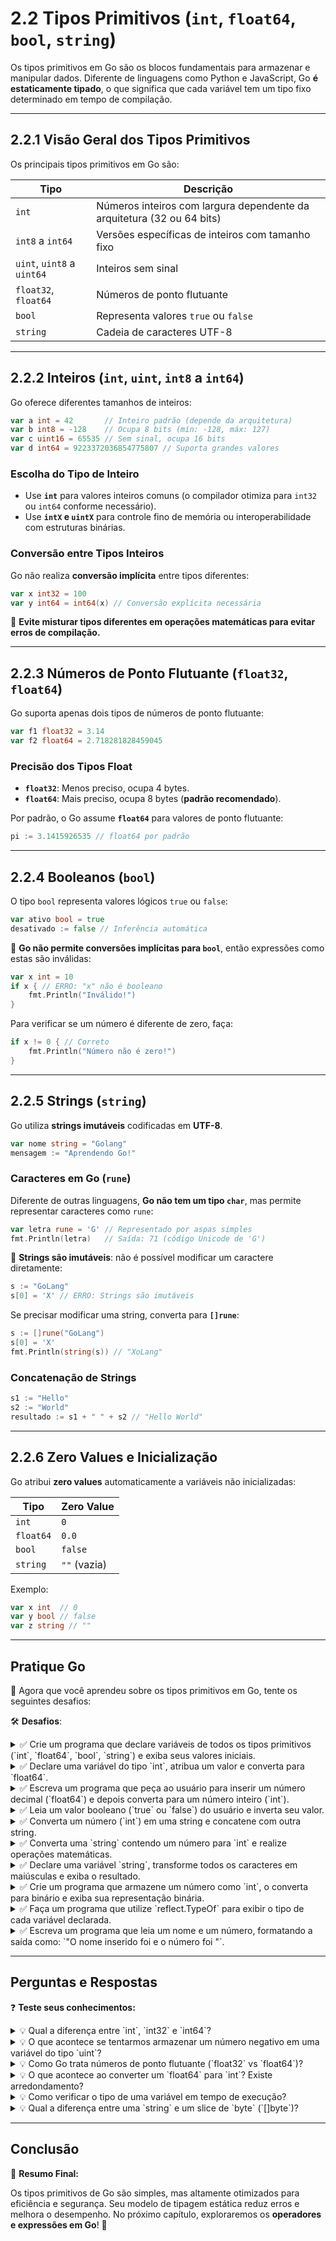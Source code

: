 # **2.2 Tipos Primitivos (`int`, `float64`, `bool`, `string`)**

Os tipos primitivos em Go são os blocos fundamentais para armazenar e manipular dados. Diferente de linguagens como Python e JavaScript, Go **é estaticamente tipado**, o que significa que cada variável tem um tipo fixo determinado em tempo de compilação.

---

## **2.2.1 Visão Geral dos Tipos Primitivos**

Os principais tipos primitivos em Go são:

| Tipo       | Descrição |
|------------|------------|
| `int`      | Números inteiros com largura dependente da arquitetura (32 ou 64 bits) |
| `int8` a `int64` | Versões específicas de inteiros com tamanho fixo |
| `uint`, `uint8` a `uint64` | Inteiros sem sinal |
| `float32`, `float64` | Números de ponto flutuante |
| `bool`     | Representa valores `true` ou `false` |
| `string`   | Cadeia de caracteres UTF-8 |

---

## **2.2.2 Inteiros (`int`, `uint`, `int8` a `int64`)**

Go oferece diferentes tamanhos de inteiros:

```go
var a int = 42       // Inteiro padrão (depende da arquitetura)
var b int8 = -128    // Ocupa 8 bits (mín: -128, máx: 127)
var c uint16 = 65535 // Sem sinal, ocupa 16 bits
var d int64 = 9223372036854775807 // Suporta grandes valores
```

### **Escolha do Tipo de Inteiro**
- Use **`int`** para valores inteiros comuns (o compilador otimiza para `int32` ou `int64` conforme necessário).
- Use **`intX` e `uintX`** para controle fino de memória ou interoperabilidade com estruturas binárias.

### **Conversão entre Tipos Inteiros**

Go não realiza **conversão implícita** entre tipos diferentes:

```go
var x int32 = 100
var y int64 = int64(x) // Conversão explícita necessária
```

📌 **Evite misturar tipos diferentes em operações matemáticas para evitar erros de compilação.**

---

## **2.2.3 Números de Ponto Flutuante (`float32`, `float64`)**

Go suporta apenas dois tipos de números de ponto flutuante:

```go
var f1 float32 = 3.14
var f2 float64 = 2.718281828459045
```

### **Precisão dos Tipos Float**
- **`float32`**: Menos preciso, ocupa 4 bytes.
- **`float64`**: Mais preciso, ocupa 8 bytes (**padrão recomendado**).

Por padrão, o Go assume **`float64`** para valores de ponto flutuante:

```go
pi := 3.1415926535 // float64 por padrão
```

---

## **2.2.4 Booleanos (`bool`)**

O tipo `bool` representa valores lógicos `true` ou `false`:

```go
var ativo bool = true
desativado := false // Inferência automática
```

📌 **Go não permite conversões implícitas para `bool`**, então expressões como estas são inválidas:

```go
var x int = 10
if x { // ERRO: "x" não é booleano
    fmt.Println("Inválido!")
}
```

Para verificar se um número é diferente de zero, faça:

```go
if x != 0 { // Correto
    fmt.Println("Número não é zero!")
}
```

---

## **2.2.5 Strings (`string`)**

Go utiliza **strings imutáveis** codificadas em **UTF-8**.

```go
var nome string = "Golang"
mensagem := "Aprendendo Go!"
```

### **Caracteres em Go (`rune`)**

Diferente de outras linguagens, **Go não tem um tipo `char`**, mas permite representar caracteres como `rune`:

```go
var letra rune = 'G' // Representado por aspas simples
fmt.Println(letra)   // Saída: 71 (código Unicode de 'G')
```

📌 **Strings são imutáveis**: não é possível modificar um caractere diretamente:

```go
s := "GoLang"
s[0] = 'X' // ERRO: Strings são imutáveis
```

Se precisar modificar uma string, converta para **`[]rune`**:

```go
s := []rune("GoLang")
s[0] = 'X'
fmt.Println(string(s)) // "XoLang"
```

### **Concatenação de Strings**

```go
s1 := "Hello"
s2 := "World"
resultado := s1 + " " + s2 // "Hello World"
```

---

## **2.2.6 Zero Values e Inicialização**

Go atribui **zero values** automaticamente a variáveis não inicializadas:

| Tipo       | Zero Value |
|------------|------------|
| `int`      | `0` |
| `float64`  | `0.0` |
| `bool`     | `false` |
| `string`   | `""` (vazia) |

Exemplo:

```go
var x int  // 0
var y bool // false
var z string // ""
```


---

## **Pratique Go**

🎯 Agora que você aprendeu sobre os tipos primitivos em Go, tente os seguintes desafios:

🛠️ **Desafios**:

<details>
  
  <summary>
    ✅ Crie um programa que declare variáveis de todos os tipos primitivos (`int`, `float64`, `bool`, `string`) e exiba seus valores iniciais.
  </summary>

  ```go
  package main
  import "fmt"
  
  func main() {
      var inteiro int
      var flutuante float64
      var booleano bool
      var texto string
  
      fmt.Println("int:", inteiro)
      fmt.Println("float64:", flutuante)
      fmt.Println("bool:", booleano)
      fmt.Println("string:", texto)
  }
  ```
</details>

<details>
  <summary>
    ✅ Declare uma variável do tipo `int`, atribua um valor e converta para `float64`.
  </summary>

  ```go
  var x int = 42
  var y float64 = float64(x)
  fmt.Println(y) // 42.0
  ```
</details>

<details>
  <summary>
    ✅ Escreva um programa que peça ao usuário para inserir um número decimal (`float64`) e depois converta para um número inteiro (`int`).
  </summary>
  
  ```go
  package main
  import (
      "fmt"
  )
  
  func main() {
      var num float64
      fmt.Print("Digite um número decimal: ")
      fmt.Scan(&num)
  
      inteiro := int(num)
      fmt.Println("Valor inteiro:", inteiro)
  }
  ```
</details>

<details>
  <summary>
    ✅ Leia um valor booleano (`true` ou `false`) do usuário e inverta seu valor.
  </summary>
  
  ```go
  package main
  import "fmt"
  
  func main() {
      var valor bool
      fmt.Print("Digite true ou false: ")
      fmt.Scan(&valor)
      fmt.Println("Valor invertido:", !valor)
  }
  ```
</details>

<details>
  <summary>
    ✅ Converta um número (`int`) em uma string e concatene com outra string.
  </summary>
  
  ```go
  import "strconv"
  
  var numero int = 100
  var texto string = "O valor "+ strconv.Itoa(numero)
  fmt.Println(texto) // "O valor 100"
  ```
</details>

<details>
  <summary>
    ✅ Converta uma `string` contendo um número para `int` e realize operações matemáticas.
  </summary>
  
  ```go
  import "strconv"
  
  var strNum string = "50"
  num, _ := strconv.Atoi(strNum)
  fmt.Println(num + 10) // 60
  ```
</details>

<details>
  <summary>
    ✅ Declare uma variável `string`, transforme todos os caracteres em maiúsculas e exiba o resultado.
  </summary>
  
  ```go
  import (
      "fmt"
      "strings"
  )
  
  func main() {
      texto := "golang"
      fmt.Println(strings.ToUpper(texto)) // "GOLANG"
  }
  ```
</details>

<details>
  <summary>
    ✅ Crie um programa que armazene um número como `int`, o converta para binário e exiba sua representação binária.
  </summary>
  
  ```go
  package main
  import "fmt"
  
  func main() {
      var numero int = 42
      fmt.Printf("Binário: %b\n", numero) // "Binário: 101010"
  }
  ```
</details>

<details>
  <summary>
    ✅ Faça um programa que utilize `reflect.TypeOf` para exibir o tipo de cada variável declarada.
  </summary>
  
  ```go
  import (
      "fmt"
      "reflect"
  )
  
  func main() {
      var x int = 10
      fmt.Println("Tipo de x:", reflect.TypeOf(x)) // "int"
  }
  ```
</details>

<details>
  <summary>
    ✅ Escreva um programa que leia um nome e um número, formatando a saída como: `"O nome inserido foi <nome> e o número foi <número>"`.
  </summary>
  
  ```go
  package main
  import "fmt"
  
  func main() {
      var nome string
      var numero int
  
      fmt.Print("Digite seu nome: ")
      fmt.Scan(&nome)
      fmt.Print("Digite um número: ")
      fmt.Scan(&numero)
  
      fmt.Printf("O nome inserido foi %s e o número foi %d\n", nome, numero)
  }
  ```
</details>

---

## **Perguntas e Respostas**

❓ **Teste seus conhecimentos:**

<details>
  <summary>
    💡 Qual a diferença entre `int`, `int32` e `int64`?
  </summary>

  O tamanho de `int` depende da arquitetura do sistema, enquanto `int32` e `int64` possuem tamanhos fixos de 32 e 64 bits, respectivamente.

</details>

<details>
  <summary>
    💡 O que acontece se tentarmos armazenar um número negativo em uma variável do tipo `uint`?
  </summary>
  
  O compilador gera um erro, pois `uint` não aceita valores negativos.

</details>

<details>
  <summary>
    💡 Como Go trata números de ponto flutuante (`float32` vs `float64`)?
  </summary>

  `float64` tem maior precisão do que `float32`, e Go usa `float64` como padrão em operações de ponto flutuante.

</details>

<details>
  <summary>
    💡 O que acontece ao converter um `float64` para `int`? Existe arredondamento?
  </summary>
  
  O valor decimal é truncado (não arredondado), removendo a parte decimal.

</details>

<details>
  <summary>
    💡 Como verificar o tipo de uma variável em tempo de execução?
  </summary>
  
  Usando `reflect.TypeOf(variavel)`.

</details>

<details>
  <summary>
    💡 Qual a diferença entre uma `string` e um slice de `byte` (`[]byte`)?
  </summary>

  `string` é imutável e `[]byte` permite modificação dos caracteres.
  
</details>

---




## **Conclusão**

🚀 **Resumo Final:**

Os tipos primitivos de Go são simples, mas altamente otimizados para eficiência e segurança. Seu modelo de tipagem estática reduz erros e melhora o desempenho. No próximo capítulo, exploraremos os **operadores e expressões em Go**! 🚀
